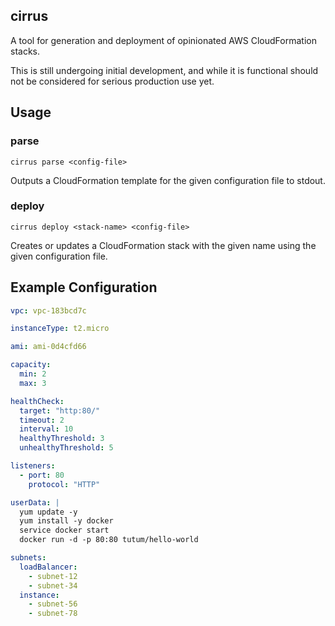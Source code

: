cirrus
------

A tool for generation and deployment of opinionated AWS CloudFormation stacks.

This is still undergoing initial development, and while it is functional should
not be considered for serious production use yet.

## Usage

### parse

`cirrus parse <config-file>`

Outputs a CloudFormation template for the given configuration file to stdout.

### deploy

`cirrus deploy <stack-name> <config-file>`

Creates or updates a CloudFormation stack with the given name using the given
configuration file.

## Example Configuration

```yaml
vpc: vpc-183bcd7c

instanceType: t2.micro

ami: ami-0d4cfd66

capacity:
  min: 2
  max: 3

healthCheck:
  target: "http:80/"
  timeout: 2
  interval: 10
  healthyThreshold: 3
  unhealthyThreshold: 5

listeners:
  - port: 80
    protocol: "HTTP"

userData: |
  yum update -y
  yum install -y docker
  service docker start
  docker run -d -p 80:80 tutum/hello-world

subnets:
  loadBalancer:
    - subnet-12
    - subnet-34
  instance:
    - subnet-56
    - subnet-78
```
